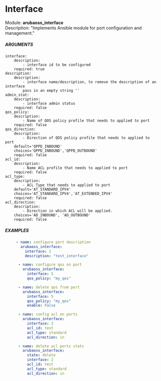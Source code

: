 # Interface
Module: ****arubaoss_interface****  
Description: "Implements Ansible module for port configuration and management."

##### ARGUMENTS
    interface:
        description:
            - interface id to be configured
        required: true
    description:
        description:
            - interface name/description, to remove the description of an interface
            pass in an empty string ''
    admin_stat:
        description:
            - interface admin status
        required: false
    qos_policy:
        description:
            - Name of QOS policy profile that needs to applied to port
        required: false
    qos_direction:
        description:
            - Direction of QOS policy profile that needs to applied to port
        default='QPPD_INBOUND'
        choices='QPPD_INBOUND','QPPD_OUTBOUND'    
        required: false
    acl_id:
        description:
            - Name ACL profile that needs to applied to port
        required: false
    acl_type:
        description:
            - ACL Type that needs to applied to port
        default='AT_STANDARD_IPV4'
        choices='AT_STANDARD_IPV4','AT_EXTENDED_IPV4'
        required: false
    acl_direction:
        description:
            - Direction in which ACL will be applied.
        choices='AD_INBOUND', 'AD_OUTBOUND'
        required: false

##### EXAMPLES
```YAML
     - name: configure port description
       arubaoss_interface:
         interface: 1
         description: "test_interface"

      - name: configure qos on port
        arubaoss_interface:
          interface: 5
          qos_policy: "my_qos"

      - name: delete qos from port
        arubaoss_interface:
          interface: 5
          qos_policy: "my_qos"
          enable: False

      - name: config acl on ports
        arubaoss_interface:
          interface: 2
          acl_id: test
          acl_type: standard
          acl_direction: in

      - name: delete acl ports stats
        arubaoss_interface:
          state: delete
          interface: 2
          acl_id: test
          acl_type: standard
          acl_direction: in
```